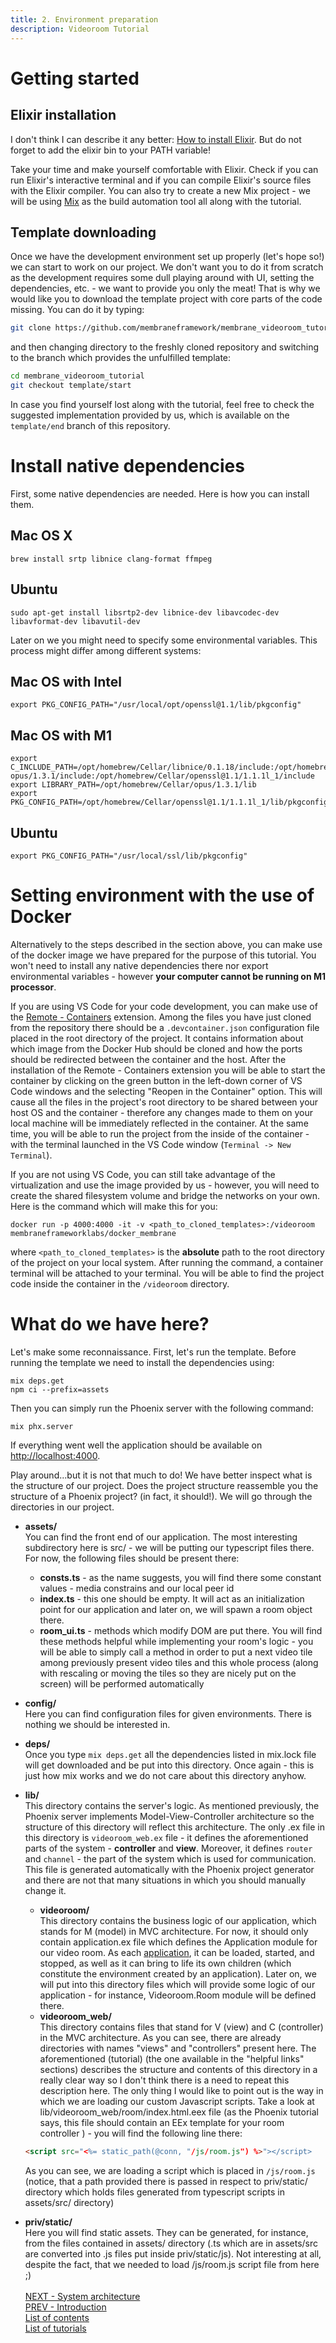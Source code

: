 ```yaml
---
title: 2. Environment preparation
description: Videoroom Tutorial
---
```

# Getting started

## Elixir installation
 I don't think I can describe it any better: [How to install Elixir](https://elixir-lang.org/install.html).
 But do not forget to add the elixir bin to your PATH variable!
 
 Take your time and make yourself comfortable with Elixir. Check if you can run Elixir's interactive terminal and if you can compile Elixir's source files with the Elixir compiler.
 You can also try to create a new Mix project - we will be using [Mix](https://elixir-lang.org/getting-started/mix-otp/introduction-to-mix.html) as the build automation tool all along with the tutorial.

## Template downloading
Once we have the development environment set up properly (let's hope so!) we can start to work on our project. We don't want you to do it from scratch as the development requires some dull playing around with UI, setting the dependencies, etc. - we want to provide you only the meat! That is why we would like you to download the template project with core parts of the code missing. You can do it by typing:

```bash
git clone https://github.com/membraneframework/membrane_videoroom_tutorial
```

and then changing directory to the freshly cloned repository and switching to the branch which provides the unfulfilled template:

```bash
cd membrane_videoroom_tutorial
git checkout template/start
```

In case you find yourself lost along with the tutorial, feel free to check the suggested implementation provided by us, which is available on the `template/end` branch of this repository.

# Install native dependencies
First, some native dependencies are needed. Here is how you can install them.
## Mac OS X
```
brew install srtp libnice clang-format ffmpeg
```
## Ubuntu
```
sudo apt-get install libsrtp2-dev libnice-dev libavcodec-dev libavformat-dev libavutil-dev
```

Later on we you might need to specify some environmental variables. This process might differ among different systems:

## Mac OS with Intel
```
export PKG_CONFIG_PATH="/usr/local/opt/openssl@1.1/lib/pkgconfig"
```

## Mac OS with M1
```
export C_INCLUDE_PATH=/opt/homebrew/Cellar/libnice/0.1.18/include:/opt/homebrew/Cellar opus/1.3.1/include:/opt/homebrew/Cellar/openssl@1.1/1.1.1l_1/include
export LIBRARY_PATH=/opt/homebrew/Cellar/opus/1.3.1/lib
export PKG_CONFIG_PATH=/opt/homebrew/Cellar/openssl@1.1/1.1.1l_1/lib/pkgconfig/
```

## Ubuntu
```
export PKG_CONFIG_PATH="/usr/local/ssl/lib/pkgconfig"
```


# Setting environment with the use of Docker
Alternatively to the steps described in the section above, you can make use of the docker image we have prepared for the purpose of this tutorial.
You won't need to install any native dependencies there nor export environmental variables - however **your computer cannot be running on M1 processor**.

If you are using VS Code for your code development, you can make use of the [Remote - Containers](https://marketplace.visualstudio.com/items?itemName=ms-vscode-remote.remote-containers) extension. Among the files you have just cloned from the repository there should be a `.devcontainer.json` configuration file placed in the root directory of the project. It contains information about which image from the Docker Hub should be cloned and how the ports should be redirected between the container and the host.
After the installation of the Remote - Containers extension you will be able to start the container by clicking on the green button in the left-down corner of VS Code windows and the selecting "Reopen in the Container" option.
This will cause all the files in the project's root directory to be shared between your host OS and the container - therefore any changes made to them on your local machine will be immediately reflected in the container. 
At the same time, you will be able to run the project from the inside of the container - with the terminal launched in the VS Code window (`Terminal -> New Terminal`).

If you are not using VS Code, you can still take advantage of the virtualization and use the image provided by us - however, you will need to create the shared filesystem volume and bridge the networks on your own. Here is the command which will make this for you:
```
docker run -p 4000:4000 -it -v <path_to_cloned_templates>:/videoroom membraneframeworklabs/docker_membrane
```
where `<path_to_cloned_templates>` is the **absolute** path to the root directory of the project on your local system.
After running the command, a container terminal will be attached to your terminal. You will be able to find the project code inside the container in the `/videoroom` directory.

# What do we have here?
 Let's make some reconnaissance. 
 First, let's run the template.
 Before running the template we need to install the dependencies using:
 ```
 mix deps.get
 npm ci --prefix=assets
 ```

 Then you can simply run the Phoenix server with the following command:
 ```
 mix phx.server
 ```
 If everything went well the application should be available on [http://localhost:4000](http://localhost:4000/).

 Play around...but it is not that much to do! We have better inspect what is the structure of our project.
 Does the project structure reassemble you the structure of a Phoenix project? (in fact, it should!). We will go through the directories in our project.
 + **assets/** <br>
 You can find the front end of our application. The most interesting subdirectory here is src/ - we will be putting our typescript files there. For now, the following files should be present there: 
   + **consts.ts** - as the name suggests, you will find there some constant values - media constrains and our local peer id
   + **index.ts** - this one should be empty. It will act as an initialization point for our application and later on, we will spawn a room object there.
   + **room_ui.ts** - methods which modify DOM are put there. You will find these methods helpful while implementing your room's logic - you will be able to simply call a method in order to put a next video tile among previously present video tiles and this whole process (along with rescaling or moving the tiles so they are nicely put on the screen) will be performed automatically
 + **config/** <br>
 Here you can find configuration files for given environments. There is nothing we should be interested in.
 + **deps/** <br>
 Once you type ```mix deps.get``` all the dependencies listed in mix.lock file will get downloaded and be put into this directory. Once again - this is just how mix works and we do not care about this directory anyhow.
 + **lib/** <br>
 This directory contains the server's logic. As mentioned previously, the Phoenix server implements Model-View-Controller architecture so the structure of this directory will reflect this architecture. 
 The only .ex file in this directory is `videoroom_web.ex` file - it defines the aforementioned parts of the system - **controller** and **view**. Moreover, 
 it defines ```router``` and ```channel``` - the part of the system which is used for communication. This file is generated automatically with the Phoenix project generator
 and there are not that many situations in which you should manually change it.
   + **videoroom/** <br>
   This directory contains the business logic of our application, which stands for M (model) in MVC architecture. For now, it should only contain application.ex file which defines the Application module for our video room. As each [application](https://hexdocs.pm/elixir/1.12/Application.html), it can be loaded, started, and stopped, as well as it can bring to life its own children (which constitute the environment created by an application). Later on, we will put into this directory files which will provide some logic of our application - for instance, Videoroom.Room module will be defined there.
   + **videoroom_web/**<br>
   This directory contains files that stand for V (view) and C (controller) in the MVC architecture.
   As you can see, there are already directories with names "views" and "controllers" present here. The aforementioned (tutorial) (the one available in the "helpful links" sections) describes the structure and contents of this directory in a really clear way so I don't think there is a need to repeat this description here. The only thing I would like to point out is the way in which we are loading our custom Javascript scripts. Take a look at lib/videoroom_web/room/index.html.eex file (as the Phoenix tutorial says, this file should contain an EEx template for your room controller ) - you will find the following line there:
   ```html
   <script src="<%= static_path(@conn, "/js/room.js") %>"></script>
   ```
   As you can see, we are loading a script which is placed in `/js/room.js` (notice, that a path provided there is passed in respect to priv/static/ directory which holds files generated from typescript scripts in assets/src/ directory)

 + **priv/static/** <br>
 Here you will find static assets. They can be generated, for instance, from the files contained in assets/ directory (.ts which are in assets/src are converted into .js files put inside priv/static/js). Not interesting at all, despite the fact, that we needed to load /js/room.js script file from here ;)
 <br><br>
 [NEXT - System architecture](3_SystemArchitecture.md)<br>
 [PREV - Introduction](1_Introduction)<br>
 [List of contents](index.md)<br>
[List of tutorials](../index.md)
